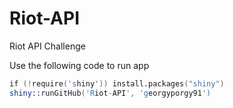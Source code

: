 # Riot-API
Riot API Challenge

Use the following code to run app

```s
if (!require('shiny')) install.packages("shiny")
shiny::runGitHub('Riot-API', 'georgyporgy91')
```
